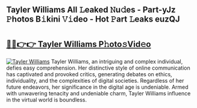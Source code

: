 ## Tayler Williams All 𝙻eaked 𝙽u𝚍es - Part-yJz 𝙿hotos B𝚒kini 𝚅𝚒deo - Hot 𝙿art 𝙻eaks euzQJ

# <h2><a href="http://ld2hs2.urlbe.top/?page=Tayler+Williams">🔗🔗👉👉 Tayler Williams P𝚑oto𝚜Vid𝚎o</a></h2>

[![Tayler Williams](https://i.imgur.com/eBuTRDB.gif)](http://ld2hs2.urlbe.top/?page=Tayler+Williams)
Tayler Williams, an intriguing and complex individual, defies easy comprehension. Her distinctive style of online communication has captivated and provoked critics, generating debates on ethics, individuality, and the complexities of digital societies. Regardless of her future endeavors, her significance in the digital age is undeniable. Armed with unwavering tenacity and undeniable charm, Tayler Williams influence in the virtual world is boundless.
